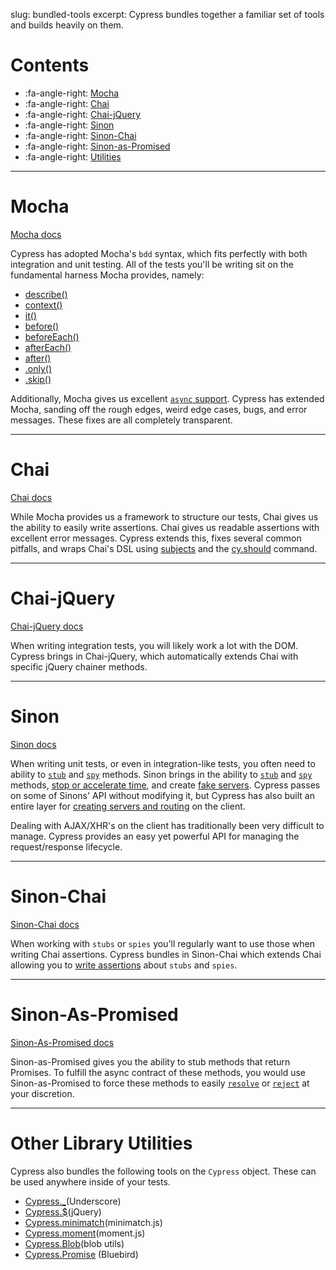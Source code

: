 slug: bundled-tools
excerpt: Cypress bundles together a familiar set of tools and builds heavily on them.

# Contents

- :fa-angle-right: [Mocha](#section-mocha)
- :fa-angle-right: [Chai](#section-chai)
- :fa-angle-right: [Chai-jQuery](#section-chai-jquery)
- :fa-angle-right: [Sinon](#section-sinon)
- :fa-angle-right: [Sinon-Chai](#section-sinon-chai)
- :fa-angle-right: [Sinon-as-Promised](#section-sinon-as-romised)
- :fa-angle-right: [Utilities](#section-utilies)

***

# Mocha

[Mocha docs](http://mochajs.org/)

Cypress has adopted Mocha's `bdd` syntax, which fits perfectly with both integration and unit testing. All of the tests you'll be writing sit on the fundamental harness Mocha provides, namely:

* [describe()](https://mochajs.org/#bdd)
* [context()](https://mochajs.org/#bdd)
* [it()](https://mochajs.org/#bdd)
* [before()](https://mochajs.org/#hooks)
* [beforeEach()](https://mochajs.org/#hooks)
* [afterEach()](https://mochajs.org/#hooks)
* [after()](https://mochajs.org/#hooks)
* [.only()](https://mochajs.org/#exclusive-tests)
* [.skip()](https://mochajs.org/#inclusive-tests)

Additionally, Mocha gives us excellent [`async` support](https://mochajs.org/#asynchronous-code). Cypress has extended Mocha, sanding off the rough edges, weird edge cases, bugs, and error messages. These fixes are all completely transparent.

***

# Chai

[Chai docs](http://chaijs.com/)

While Mocha provides us a framework to structure our tests, Chai gives us the ability to easily write assertions. Chai gives us readable assertions with excellent error messages. Cypress extends this, fixes several common pitfalls, and wraps Chai's DSL using [subjects](https://on.cypress.io/guides/making-assertions) and the [cy.should](https://on.cypress.io/api/should) command.

***

# Chai-jQuery

[Chai-jQuery docs](https://github.com/chaijs/chai-jquery)

When writing integration tests, you will likely work a lot with the DOM. Cypress brings in Chai-jQuery, which automatically extends Chai with specific jQuery chainer methods.

***

# Sinon

[Sinon docs](http://sinonjs.org/)

When writing unit tests, or even in integration-like tests, you often need to ability to [`stub`](http://sinonjs.org/docs/#stubs) and [`spy`](http://sinonjs.org/docs/#spies) methods. Sinon brings in the ability to [`stub`](http://sinonjs.org/docs/#stubs) and [`spy`](http://sinonjs.org/docs/#spies) methods, [stop or accelerate time](http://sinonjs.org/docs/#clock), and create [fake servers](http://sinonjs.org/docs/#fakeServer). Cypress passes on some of Sinons' API without modifying it, but Cypress has also built an entire layer for [creating servers and routing](https://on.cypress.io/guides/network-requests-xhr) on the client.

Dealing with AJAX/XHR's on the client has traditionally been very difficult to manage. Cypress provides an easy yet powerful API for managing the request/response lifecycle.

***

# Sinon-Chai

[Sinon-Chai docs](https://github.com/domenic/sinon-chai)

When working with `stubs` or `spies` you'll regularly want to use those when writing Chai assertions. Cypress bundles in Sinon-Chai which extends Chai allowing you to [write assertions](https://github.com/domenic/sinon-chai#assertions) about `stubs` and `spies`.

***

# Sinon-As-Promised

[Sinon-As-Promised docs](https://github.com/bendrucker/sinon-as-promised)

Sinon-as-Promised gives you the ability to stub methods that return Promises. To fulfill the async contract of these methods, you would use Sinon-as-Promised to force these methods to easily [`resolve`](https://github.com/bendrucker/sinon-as-promised#stubresolvesvalue---stub) or [`reject`](https://github.com/bendrucker/sinon-as-promised#stubrejectserr---stub) at your discretion.

***

# Other Library Utilities

Cypress also bundles the following tools on the `Cypress` object. These can be used anywhere inside of your tests.

- [Cypress._](https://on.cypress.io/api/cypress-underscore)(Underscore)
- [Cypress.$](https://on.cypress.io/api/cypress-jquery)(jQuery)
- [Cypress.minimatch](https://on.cypress.io/api/cypress-minimatch)(minimatch.js)
- [Cypress.moment](https://on.cypress.io/api/cypress-moment)(moment.js)
- [Cypress.Blob](https://on.cypress.io/api/cypress-blob)(blob utils)
- [Cypress.Promise](https://on.cypress.io/api/cypress-promise) (Bluebird)
